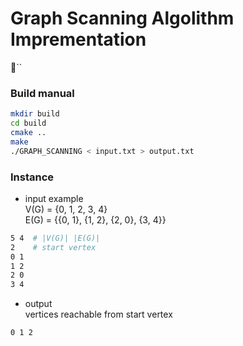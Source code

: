 # Graph Scanning Algolithm Imprementation

``
### Build manual

```bash
mkdir build
cd build
cmake ..
make
./GRAPH_SCANNING < input.txt > output.txt
```

### Instance

- input example  
V(G) = {0, 1, 2, 3, 4}  
E(G) = {{0, 1}, {1, 2}, {2, 0}, {3, 4}}  

```bash
5 4  # |V(G)| |E(G)|
2    # start vertex
0 1
1 2
2 0
3 4
```
- output   
vertices reachable from start vertex 

```bash
0 1 2
```



